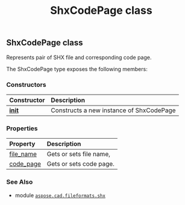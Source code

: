﻿---
title: ShxCodePage class
second_title: Aspose.CAD for Python via .NET API References
description: 
type: docs
weight: 10
url: /aspose.cad.fileformats.shx/shxcodepage/
is_root: false
---

## ShxCodePage class

Represents pair of SHX file and corresponding code page.



The ShxCodePage type exposes the following members:

### Constructors
| Constructor | Description |
| :- | :- |
| [__init__](/cad/python-net/aspose.cad.fileformats.shx/shxcodepage/__init__/#str-aspose.cad.CodePages) | Constructs a new instance of ShxCodePage |


### Properties
| Property | Description |
| :- | :- |
| [file_name](/cad/python-net/aspose.cad.fileformats.shx/shxcodepage/file_name) | Gets or sets file name, |
| [code_page](/cad/python-net/aspose.cad.fileformats.shx/shxcodepage/code_page) | Gets or sets code page. |



### See Also
* module [`aspose.cad.fileformats.shx`](..)
